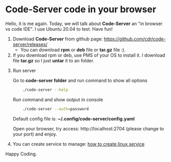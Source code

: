 # Code-Server code in your browser

Hello, it is me again. Today, we will talk about **Code-Server** an "in browser vs code IDE". I use Ubuntu 20.04 to test. Have fun!

1. Download **Code-Server** from github page: https://github.com/cdr/code-server/releases/
    - You can download **rpm** or **deb** file or **tar.gz** file :).
2. If you download rpm or deb, use PMS of your OS to install it. I download file **tar.gz** so I just **untar** it to an folder.
<!--more-->
3. Run server

    Go to **code-server folder** and run command to show all options
    ```bash
        ./code-server --help
    ```

    Run command and show output in console

    ```bash
        ./code-server --auth=password
    ```
    Default config file is: **~/.config/code-server/config.yaml**
    
    Open your browser, try access: http://localhost:2704 (please change to your port) and enjoy.

4. You can create service to manage: [how to create linux service](/howto/how_to_create_linux_service/)

Happy Coding.

